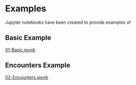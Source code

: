 # Examples

Jupyter notebooks have been created to provide examples of 

## Basic Example

<a href="https://github.com/fdabek1/ehr-functions/blob/master/examples/01-Basic.ipynb" target="_blank">01-Basic.ipynb</a>

## Encounters Example

<a href="https://github.com/fdabek1/ehr-functions/blob/master/examples/02-Encounters.ipynb" target="_blank">02-Encounters.ipynb</a>